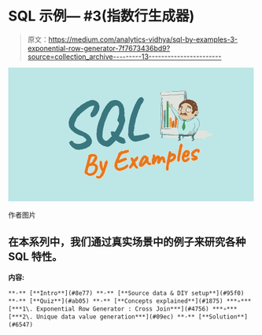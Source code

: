# SQL 示例— #3(指数行生成器)

> 原文：<https://medium.com/analytics-vidhya/sql-by-examples-3-exponential-row-generator-7f7673436bd9?source=collection_archive---------13----------------------->

![](img/6e61d44d78366452f526dbe79f4ce9b1.png)

作者图片

## 在本系列中，我们通过真实场景中的例子来研究各种 SQL 特性。

**内容:**

```
**·** [**Intro**](#8e77) **·** [**Source data & DIY setup**](#95f0) **·** [**Quiz**](#ab05) **·** [**Concepts explained**](#1875) ***∘*** [***1\. Exponential Row Generator : Cross Join***](#4756) ***∘*** [***2\. Unique data value generation***](#09ec) **·** [**Solution**](#6547)
```